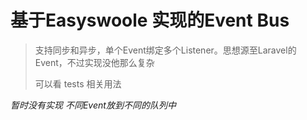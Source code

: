 # 基于Easyswoole 实现的Event Bus

> 支持同步和异步，单个Event绑定多个Listener。思想源至Laravel的Event，不过实现没他那么复杂
> 
> 可以看 tests 相关用法
> 
_暂时没有实现 不同Event放到不同的队列中_